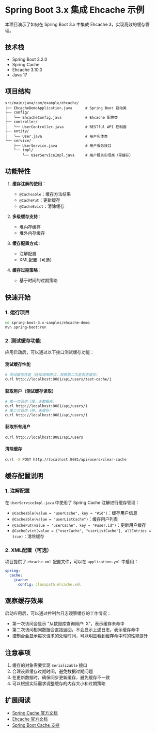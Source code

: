 # Spring Boot 3.x 集成 Ehcache 示例

本项目演示了如何在 Spring Boot 3.x 中集成 Ehcache 3，实现高效的缓存管理。

## 技术栈

- Spring Boot 3.2.0
- Spring Cache
- Ehcache 3.10.0
- Java 17

## 项目结构

```
src/main/java/com/example/ehcache/
├── EhcacheDemoApplication.java      # Spring Boot 启动类
├── config/
│   └── EhcacheConfig.java           # Ehcache 配置类
├── controller/
│   └── UserController.java          # RESTful API 控制器
├── entity/
│   └── User.java                    # 用户实体类
└── service/
    ├── UserService.java             # 用户服务接口
    └── impl/
        └── UserServiceImpl.java     # 用户服务实现类（带缓存）
```

## 功能特性

1. **缓存注解的使用**：
   - `@Cacheable`：缓存方法结果
   - `@CachePut`：更新缓存
   - `@CacheEvict`：清除缓存

2. **多级缓存支持**：
   - 堆内存缓存
   - 堆外内存缓存

3. **缓存配置方式**：
   - 注解配置
   - XML配置（可选）

4. **缓存过期策略**：
   - 基于时间的过期策略

## 快速开始

### 1. 运行项目

```bash
cd spring-boot-3.x-samples/ehcache-demo
mvn spring-boot:run
```

### 2. 测试缓存功能

应用启动后，可以通过以下接口测试缓存功能：

#### 测试缓存性能
```bash
# 测试缓存性能（连续调用两次，观察第二次是否走缓存）
curl http://localhost:8081/api/users/test-cache/1
```

#### 获取用户（测试缓存读取）
```bash
# 第一次调用（慢，走数据库）
curl http://localhost:8081/api/users/1
# 第二次调用（快，走缓存）
curl http://localhost:8081/api/users/1
```

#### 获取所有用户
```bash
curl http://localhost:8081/api/users
```

#### 清除缓存
```bash
curl -X POST http://localhost:8081/api/users/clear-cache
```

## 缓存配置说明

### 1. 注解配置

在 `UserServiceImpl.java` 中使用了 Spring Cache 注解进行缓存管理：

- `@Cacheable(value = "userCache", key = "#id")`：缓存用户信息
- `@Cacheable(value = "userListCache")`：缓存用户列表
- `@CachePut(value = "userCache", key = "#user.id")`：更新用户缓存
- `@CacheEvict(value = {"userCache", "userListCache"}, allEntries = true)`：清除缓存

### 2. XML配置（可选）

项目提供了 `ehcache.xml` 配置文件，可以在 `application.yml` 中启用：

```yaml
spring:
  cache:
    jcache:
      config: classpath:ehcache.xml
```

## 观察缓存效果

启动应用后，可以通过控制台日志观察缓存的工作情况：

- 第一次访问会显示 "从数据库查询用户: X"，表示缓存未命中
- 第二次访问相同数据会直接返回，不会显示上述日志，表示缓存命中
- 控制台会显示每次请求的处理时间，可以明显看到缓存命中时的性能提升

## 注意事项

1. 缓存的对象需要实现 `Serializable` 接口
2. 合理设置缓存过期时间，避免数据过期问题
3. 在更新数据时，确保同步更新缓存，避免缓存不一致
4. 可以根据实际需求调整缓存的内存大小和过期策略

## 扩展阅读

- [Spring Cache 官方文档](https://docs.spring.io/spring-framework/docs/current/reference/html/integration.html#cache)
- [Ehcache 官方文档](https://www.ehcache.org/documentation/)
- [Spring Boot Cache 支持](https://docs.spring.io/spring-boot/docs/current/reference/html/io.html#io.caching)